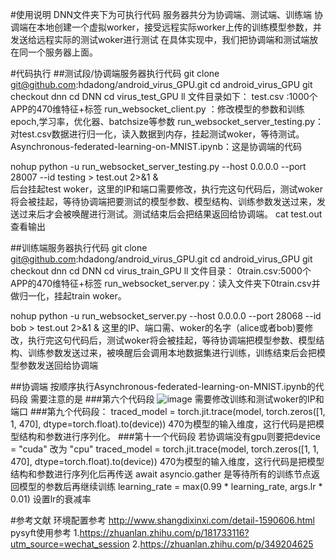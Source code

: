 #使用说明
DNN文件夹下为可执行代码
服务器共分为协调端、测试端、训练端
协调端在本地创建一个虚拟worker，接受远程实际worker上传的训练模型参数，并发送给远程实际的测试woker进行测试
在具体实现中，我们把协调端和测试端放在同一个服务器上面。

#代码执行
##测试段/协调端服务器执行代码
git clone git@github.com:hdadong/android_virus_GPU.git
cd android_virus_GPU
git checkout dnn
cd DNN
cd virus_test_GPU
ll
文件目录如下：
test.csv :1000个APP的470维特征+标签
run_websocket_client.py ：修改模型的参数和训练epoch,学习率，优化器、batchsize等参数
run_websocket_server_testing.py：对test.csv数据进行归一化，读入数据到内存，挂起测试woker，等待测试。
Asynchronous-federated-learning-on-MNIST.ipynb：这是协调端的代码

nohup  python -u run_websocket_server_testing.py --host 0.0.0.0  --port 28007 --id testing > test.out 2>&1 &  
后台挂起test woker，这里的IP和端口需要修改，执行完这句代码后，测试woker将会被挂起，等待协调端把要测试的模型参数、模型结构、训练参数发送过来，发送过来后才会被唤醒进行测试。测试结束后会把结果返回给协调端。
cat test.out 查看输出


##训练端服务器执行代码
git clone git@github.com:hdadong/android_virus_GPU.git
cd android_virus_GPU
git checkout dnn
cd DNN
cd virus_train_GPU
ll
文件目录：
0train.csv:5000个APP的470维特征+标签
run_websocket_server.py：读入文件夹下0train.csv并做归一化，挂起train woker。

nohup  python -u run_websocket_server.py --host 0.0.0.0  --port 28068 --id bob > test.out 2>&1 & 
这里的IP、端口需、woker的名字（alice或者bob)要修改，执行完这句代码后，测试woker将会被挂起，等待协调端把模型参数、模型结构、训练参数发送过来，被唤醒后会调用本地数据集进行训练，训练结束后会把模型参数发送回给协调端

##协调端
按顺序执行Asynchronous-federated-learning-on-MNIST.ipynb的代码段
需要注意的是
###第六个代码段
![image](https://user-images.githubusercontent.com/44421595/112457567-db5f5180-8d96-11eb-8705-4f04452fadd8.png)
需要修改训练和测试woker的IP和端口
###第九个代码段：
traced_model = torch.jit.trace(model, torch.zeros([1, 1, 470], dtype=torch.float).to(device))
470为模型的输入维度，这行代码是把模型结构和参数进行序列化。
###第十一个代码段
若协调端没有gpu则要把device = "cuda"  改为 "cpu" 
traced_model = torch.jit.trace(model, torch.zeros([1, 1, 470], dtype=torch.float).to(device))
470为模型的输入维度，这行代码是把模型结构和参数进行序列化后再传送
await asyncio.gather 是等待所有的训练节点返回模型的参数后再继续训练
learning_rate = max(0.99 * learning_rate, args.lr * 0.01)
设置lr的衰减率


#参考文献
环境配置参考
http://www.shangdixinxi.com/detail-1590606.html
pysyft使用参考
1.https://zhuanlan.zhihu.com/p/181733116?utm_source=wechat_session
2.https://zhuanlan.zhihu.com/p/349204625
